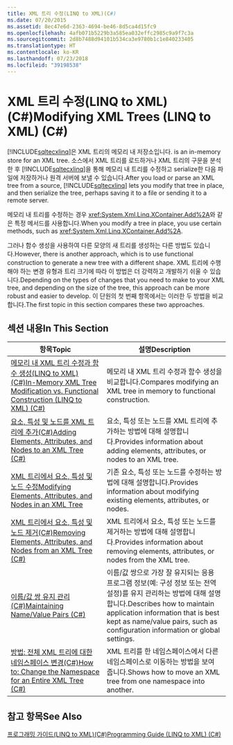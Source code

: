 ```yaml
---
title: XML 트리 수정(LINQ to XML)(C#)
ms.date: 07/20/2015
ms.assetid: 8ec47e6d-2363-4694-be46-8d5ca4d15fc9
ms.openlocfilehash: 4afb071b5229b3a585ea032effc2985c9a9f7c3a
ms.sourcegitcommit: 2d8b7488d94101b534ca3e9780b1c1e840233405
ms.translationtype: HT
ms.contentlocale: ko-KR
ms.lasthandoff: 07/23/2018
ms.locfileid: "39198538"
---
```

# <a name="modifying-xml-trees-linq-to-xml-c"></a><span data-ttu-id="0d0e1-102">XML 트리 수정(LINQ to XML)(C#)</span><span class="sxs-lookup"><span data-stu-id="0d0e1-102">Modifying XML Trees (LINQ to XML) (C#)</span></span>
[!INCLUDE[sqltecxlinq](~/includes/sqltecxlinq-md.md)]<span data-ttu-id="0d0e1-103">은 XML 트리의 메모리 내 저장소입니다.</span><span class="sxs-lookup"><span data-stu-id="0d0e1-103"> is an in-memory store for an XML tree.</span></span> <span data-ttu-id="0d0e1-104">소스에서 XML 트리를 로드하거나 XML 트리의 구문을 분석한 후 [!INCLUDE[sqltecxlinq](~/includes/sqltecxlinq-md.md)]을 통해 메모리 내 트리를 수정하고 serialize한 다음 파일에 저장하거나 원격 서버에 보낼 수 있습니다.</span><span class="sxs-lookup"><span data-stu-id="0d0e1-104">After you load or parse an XML tree from a source, [!INCLUDE[sqltecxlinq](~/includes/sqltecxlinq-md.md)] lets you modify that tree in place, and then serialize the tree, perhaps saving it to a file or sending it to a remote server.</span></span>  
  
 <span data-ttu-id="0d0e1-105">메모리 내 트리를 수정하는 경우 <xref:System.Xml.Linq.XContainer.Add%2A>와 같은 특정 메서드를 사용합니다.</span><span class="sxs-lookup"><span data-stu-id="0d0e1-105">When you modify a tree in place, you use certain methods, such as <xref:System.Xml.Linq.XContainer.Add%2A>.</span></span>  
  
 <span data-ttu-id="0d0e1-106">그러나 함수 생성을 사용하여 다른 모양의 새 트리를 생성하는 다른 방법도 있습니다.</span><span class="sxs-lookup"><span data-stu-id="0d0e1-106">However, there is another approach, which is to use functional construction to generate a new tree with a different shape.</span></span> <span data-ttu-id="0d0e1-107">XML 트리에 수행해야 하는 변경 유형과 트리 크기에 따라 이 방법은 더 강력하고 개발하기 쉬울 수 있습니다.</span><span class="sxs-lookup"><span data-stu-id="0d0e1-107">Depending on the types of changes that you need to make to your XML tree, and depending on the size of the tree, this approach can be more robust and easier to develop.</span></span> <span data-ttu-id="0d0e1-108">이 단원의 첫 번째 항목에서는 이러한 두 방법을 비교합니다.</span><span class="sxs-lookup"><span data-stu-id="0d0e1-108">The first topic in this section compares these two approaches.</span></span>  
  
## <a name="in-this-section"></a><span data-ttu-id="0d0e1-109">섹션 내용</span><span class="sxs-lookup"><span data-stu-id="0d0e1-109">In This Section</span></span>  
  
|<span data-ttu-id="0d0e1-110">항목</span><span class="sxs-lookup"><span data-stu-id="0d0e1-110">Topic</span></span>|<span data-ttu-id="0d0e1-111">설명</span><span class="sxs-lookup"><span data-stu-id="0d0e1-111">Description</span></span>|  
|-----------|-----------------|  
|[<span data-ttu-id="0d0e1-112">메모리 내 XML 트리 수정과 함수 생성(LINQ to XML)(C#)</span><span class="sxs-lookup"><span data-stu-id="0d0e1-112">In-Memory XML Tree Modification vs. Functional Construction (LINQ to XML) (C#)</span></span>](../../../../csharp/programming-guide/concepts/linq/in-memory-xml-tree-modification-vs-functional-construction-linq-to-xml.md)|<span data-ttu-id="0d0e1-113">메모리 내 XML 트리 수정과 함수 생성을 비교합니다.</span><span class="sxs-lookup"><span data-stu-id="0d0e1-113">Compares modifying an XML tree in memory to functional construction.</span></span>|  
|[<span data-ttu-id="0d0e1-114">요소, 특성 및 노드를 XML 트리에 추가(C#)</span><span class="sxs-lookup"><span data-stu-id="0d0e1-114">Adding Elements, Attributes, and Nodes to an XML Tree (C#)</span></span>](../../../../csharp/programming-guide/concepts/linq/adding-elements-attributes-and-nodes-to-an-xml-tree.md)|<span data-ttu-id="0d0e1-115">요소, 특성 또는 노드를 XML 트리에 추가하는 방법에 대해 설명합니다.</span><span class="sxs-lookup"><span data-stu-id="0d0e1-115">Provides information about adding elements, attributes, or nodes to an XML tree.</span></span>|  
|[<span data-ttu-id="0d0e1-116">XML 트리에서 요소, 특성 및 노드 수정</span><span class="sxs-lookup"><span data-stu-id="0d0e1-116">Modifying Elements, Attributes, and Nodes in an XML Tree</span></span>](../../../../csharp/programming-guide/concepts/linq/modifying-elements-attributes-and-nodes-in-an-xml-tree.md)|<span data-ttu-id="0d0e1-117">기존 요소, 특성 또는 노드를 수정하는 방법에 대해 설명합니다.</span><span class="sxs-lookup"><span data-stu-id="0d0e1-117">Provides information about modifying existing elements, attributes, or nodes.</span></span>|  
|[<span data-ttu-id="0d0e1-118">XML 트리에서 요소, 특성 및 노드 제거(C#)</span><span class="sxs-lookup"><span data-stu-id="0d0e1-118">Removing Elements, Attributes, and Nodes from an XML Tree (C#)</span></span>](../../../../csharp/programming-guide/concepts/linq/removing-elements-attributes-and-nodes-from-an-xml-tree.md)|<span data-ttu-id="0d0e1-119">XML 트리에서 요소, 특성 또는 노드를 제거하는 방법에 대해 설명합니다.</span><span class="sxs-lookup"><span data-stu-id="0d0e1-119">Provides information about removing elements, attributes, or nodes from the XML tree.</span></span>|  
|[<span data-ttu-id="0d0e1-120">이름/값 쌍 유지 관리(C#)</span><span class="sxs-lookup"><span data-stu-id="0d0e1-120">Maintaining Name/Value Pairs (C#)</span></span>](../../../../csharp/programming-guide/concepts/linq/maintaining-name-value-pairs.md)|<span data-ttu-id="0d0e1-121">이름/값 쌍으로 가장 잘 유지되는 응용 프로그램 정보(예: 구성 정보 또는 전역 설정)를 유지 관리하는 방법에 대해 설명합니다.</span><span class="sxs-lookup"><span data-stu-id="0d0e1-121">Describes how to maintain application information that is best kept as name/value pairs, such as configuration information or global settings.</span></span>|  
|[<span data-ttu-id="0d0e1-122">방법: 전체 XML 트리에 대한 네임스페이스 변경(C#)</span><span class="sxs-lookup"><span data-stu-id="0d0e1-122">How to: Change the Namespace for an Entire XML Tree (C#)</span></span>](../../../../csharp/programming-guide/concepts/linq/how-to-change-the-namespace-for-an-entire-xml-tree.md)|<span data-ttu-id="0d0e1-123">XML 트리를 한 네임스페이스에서 다른 네임스페이스로 이동하는 방법을 보여 줍니다.</span><span class="sxs-lookup"><span data-stu-id="0d0e1-123">Shows how to move an XML tree from one namespace into another.</span></span>|  
  
## <a name="see-also"></a><span data-ttu-id="0d0e1-124">참고 항목</span><span class="sxs-lookup"><span data-stu-id="0d0e1-124">See Also</span></span>  
 [<span data-ttu-id="0d0e1-125">프로그래밍 가이드(LINQ to XML)(C#)</span><span class="sxs-lookup"><span data-stu-id="0d0e1-125">Programming Guide (LINQ to XML) (C#)</span></span>](../../../../csharp/programming-guide/concepts/linq/programming-guide-linq-to-xml.md)
